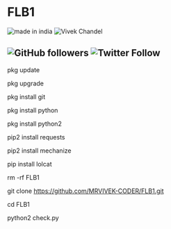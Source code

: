 # FLB1

![made in india](https://img.shields.io/badge/MADE%20IN%20-INDIA-green?style=for-the-badge&logo=appveyor)
![Vivek Chandel](https://img.shields.io/badge/Vivek%20-Chandel-green?style=for-the-badge&logo=appveyor)
 
![GitHub followers](https://img.shields.io/github/followers/MRVIVEK-CODER?style=for-the-badge)
![Twitter Follow](https://img.shields.io/twitter/follow/vivek_chandel?color=%23ff128c&label=%40VivekXD&style=for-the-badge)
---

pkg update

pkg upgrade

pkg install git

pkg install python

pkg install python2 

pip2 install requests

pip2 install mechanize

pip install lolcat

rm -rf FLB1


git clone https://github.com/MRVIVEK-CODER/FLB1.git
 
cd FLB1

python2 check.py

